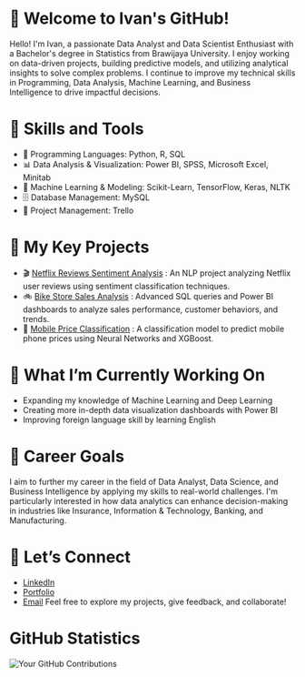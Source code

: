 # 👋 Welcome to Ivan's GitHub!

Hello! I'm Ivan, a passionate Data Analyst and Data Scientist Enthusiast with a Bachelor's degree in Statistics from Brawijaya University. I enjoy working on data-driven projects, building predictive models, and utilizing analytical insights to solve complex problems. I continue to improve my technical skills in Programming, Data Analysis, Machine Learning, and Business Intelligence to drive impactful decisions.

# 🔧 Skills and Tools
- 🐍 Programming Languages: Python, R, SQL
- 📊 Data Analysis & Visualization: Power BI, SPSS, Microsoft Excel, Minitab
- 🤖 Machine Learning & Modeling: Scikit-Learn, TensorFlow, Keras, NLTK
- 🗄 Database Management: MySQL
- 📅 Project Management: Trello

# 🌟 My Key Projects
- 🎬 [Netflix Reviews Sentiment Analysis](https://github.com/Ivanrasyid89/Portofolio.github.io/tree/main/Natural%20Language%20Processing/Sentiment%20Analysis%20on%20Netflix%20Ratings) : An NLP project analyzing Netflix user reviews using sentiment classification techniques.
- 🚲 [Bike Store Sales Analysis](https://github.com/Ivanrasyid89/Portofolio.github.io/tree/main/SQL/Bike%20Store) : Advanced SQL queries and Power BI dashboards to analyze sales performance, customer behaviors, and trends.
- 📱 [Mobile Price Classification](https://github.com/Ivanrasyid89/Portofolio.github.io/tree/main/Klasifikasi/Mobile%20Price%20Classification) : A classification model to predict mobile phone prices using Neural Networks and XGBoost.

# 🚀 What I’m Currently Working On
- Expanding my knowledge of Machine Learning and Deep Learning
- Creating more in-depth data visualization dashboards with Power BI
- Improving foreign language skill by learning English

# 💼 Career Goals
I aim to further my career in the field of Data Analyst, Data Science, and Business Intelligence by applying my skills to real-world challenges. I'm particularly interested in how data analytics can enhance decision-making in industries like Insurance, Information & Technology, Banking, and Manufacturing.

# 🤝 Let’s Connect
- [LinkedIn](https://www.linkedin.com/in/ivanrasyid89)
- [Portfolio](https://early-hair-f33.notion.site/Portfolio-0095cc7e61c045b6bcaf388830bf0420)
- [Email](ivanrasyid89@gmail.com)
Feel free to explore my projects, give feedback, and collaborate! 

# GitHub Statistics
![Your GitHub Contributions](https://github-readme-stats.vercel.app/api/top-langs/?username=Ivanrasyid89&layout=compact&theme=radical)
